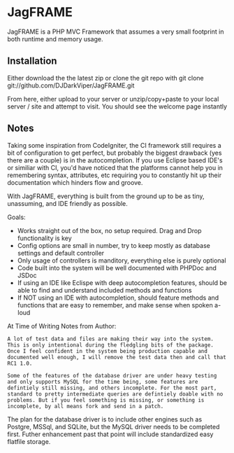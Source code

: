 JagFRAME
=========

JagFRAME is a PHP MVC Framework that assumes a very small footprint in both runtime and memory usage. 

Installation
------------

Either download the the latest zip or clone the git repo with 
     git clone git://github.com/DJDarkViper/JagFRAME.git
     
From here, either upload to your server or unzip/copy+paste to your local server / site and attempt to visit. 
You should see the welcome page instantly 


Notes
------------

Taking some inspiration from CodeIgniter, the CI framework still requires a bit of configuration to get perfect, but probably the biggest drawback (yes there are a couple) is in the autocompletion. If you use Eclipse based IDE's or similiar with CI, you'd have noticed that the platforms cannot help you in remembering syntax, attributes, etc requiring you to constantly hit up their documentation which hinders flow and groove. 

With JagFRAME, everything is built from the ground up to be as tiny, unassuming, and IDE friendly as possible.

Goals:
- Works straight out of the box, no setup required. Drag and Drop functionality is key
- Config options are small in number, try to keep mostly as database settings and default controller
- Only usage of controllers is manditory, everything else is purely optional
- Code built into the system will be well documented with PHPDoc and JSDoc
- If using an IDE like Eclispe with deep autocompletion features, should be able to find and understand included methods and functions
- If NOT using an IDE with autocompletion, should feature methods and functions that are easy to remember, and make sense when spoken a-loud


At Time of Writing Notes from Author:

    A lot of test data and files are making their way into the system. This is only intentional during the fledgling bits of the package. Once I feel confident in the system being production capable and documented well enough, I will remove the test data then and call that RC1 1.0. 

    Some of the features of the database driver are under heavy testing and only supports MySQL for the time being, some features are defintiely still missing, and others incomplete. For the most part, standard to pretty intermediate queries are defintiely doable with no problems. But if you feel something is missing, or something is incomplete, by all means fork and send in a patch.
The plan for the database driver is to include other engines such as Postgre, MSSql, and SQLite, but the MySQL driver needs to be completed first. Futher enhancement past that point will include standardized easy flatfile storage.
